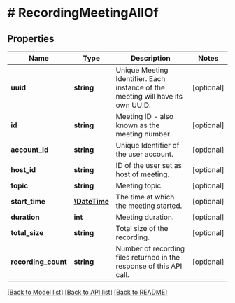 # # RecordingMeetingAllOf

## Properties

Name | Type | Description | Notes
------------ | ------------- | ------------- | -------------
**uuid** | **string** | Unique Meeting Identifier. Each instance of the meeting will have its own UUID. | [optional] 
**id** | **string** | Meeting ID - also known as the meeting number. | [optional] 
**account_id** | **string** | Unique Identifier of the user account. | [optional] 
**host_id** | **string** | ID of the user set as host of meeting. | [optional] 
**topic** | **string** | Meeting topic. | [optional] 
**start_time** | [**\DateTime**](\DateTime.md) | The time at which the meeting started. | [optional] 
**duration** | **int** | Meeting duration. | [optional] 
**total_size** | **string** | Total size of the recording. | [optional] 
**recording_count** | **string** | Number of recording files returned in the response of this API call. | [optional] 

[[Back to Model list]](../../README.md#documentation-for-models) [[Back to API list]](../../README.md#documentation-for-api-endpoints) [[Back to README]](../../README.md)


